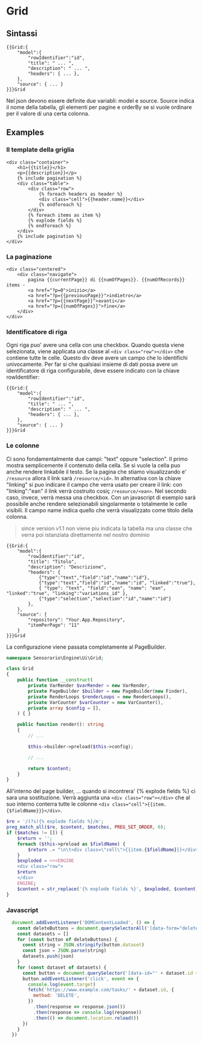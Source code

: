 # Grid

## Sintassi

```
{{Grid:{
    "model":{
        "rowIdentifier":"id",
        "title": " ... ",
        "description": " ... ",
        "headers": { ... },
    },
    "source": { ... }
}}}Grid
```

Nel json devono essere definite due variabli: model e source. Source indica il nome della tabella, gli elementi per pagine e orderBy se si vuole ordinare per il valore di una certa colonna.

## Examples

### Il template della griglia

```
<div class="container">
    <h1>{{title}}</h1>
    <p>{{description}}</p>
    {% include pagination %}
    <div class="table">
        <div class="row">
            {% foreach headers as header %}
            <div class="cell">{{header.name}}</div>
            {% endforeach %}
        </div>
        {% foreach items as item %}
        {% explode fields %}
        {% endforeach %}
    </div>
    {% include pagination %}
</div>
```

### La paginazione

```
<div class="centered">
    <div class="navigate">
        pagina {{currentPage}} di {{numOfPages}}. {{numOfRecords}} items -
        <a href="?p=0">inizio</a>
        <a href="?p={{previousPage}}">indietro</a>
        <a href="?p={{nextPage}}">avanti</a>
        <a href="?p={{numOfPages}}">fine</a>
    </div>
</div>
```

### Identificatore di riga

Ogni riga puo' avere una cella con una checkbox. Quando questa viene selezionata, viene applicata una classe al `<div class="row"></div>` che contiene tutte le celle. Questo div deve avere un campo che lo identifichi univocamente. Per far si che qualsiasi insieme di dati possa avere un identificatore di riga configurabile, deve essere indicato con la chiave rowIdentifier:

```
{{Grid:{
    "model":{
        "rowIdentifier":"id",
        "title": " ... ",
        "description": " ... ",
        "headers": { ... },
    },
    "source": { ... }
}}}Grid
```

### Le colonne

Ci sono fondamentalmente due campi: "text" oppure "selection". Il primo mostra semplicemente il contenuto della cella. Se si vuole la cella puo anche rendere linkabile il testo. Se la pagina che stiamo visualizzando e' `/resource` allora il link sarà `/resource/<id>`. In alternativa con la chiave "linking" si puo indicare il campo che verra usato per creare il link: con "linking":"ean" il link verrà costruito cosiç `/resource/<ean>`. Nel secondo caso, invece, verrà messa una checkbox. Con un javascript di esempio sarà possibile anche rendere selezionabili singolarmente o totalmente le celle visibili. Il campo name indica quello che verrà visualizzato come titolo della colonna.

> since version v1.1
> non viene piu indicata la tabella ma una classe che verra poi istanziata direttamente nel nostro dominio

```
{{Grid:{
    "model":{
        "rowIdentifier":"id",
        "title": "Titolo",
        "description": "Descrizione",
        "headers": {
            {"type":"text","field":"id","name":"id"},
            {"type":"text","field":"id","name":"id", "linked":"true"},
            { "type": "text", "field":"ean", "name": "ean", "linked":"true", "linking":"variations_id" },
            {"type":"selection","selection":"id","name":"id"}
        },
    },
    "source": {
        "repository": "Your.App.Repository",
        "itemPerPage": "11"
    }
}}}Grid
```

La configurazione viene passata completamente al PageBuilder.

```php
namespace Sensorario\Engine\Ui\Grid;

class Grid
{
    public function __construct(
        private VarRender $varRender = new VarRender,
        private PageBuilder $builder = new PageBuilder(new Finder),
        private RenderLoops $renderLoops = new RenderLoops(),
        private VarCounter $varCounter = new VarCounter(),
        private array $config = [],
    ) { }

    public function render(): string
    {
        // ...

        $this->builder->preload($this->config);

        // ...

        return $content;
    }
}
```

All'interno del page builder, ... quando si incontrera' {% explode fields %} ci sara una sostituzione. Verrà aggiunta una `<div class="row"></div>` che al suo interno conterra tutte le colonne `<div class="cell">{{item.{$fieldName}}}</div>`.

```php
$re = '/(?s){% explode fields %}/m';
preg_match_all($re, $content, $matches, PREG_SET_ORDER, 0);
if ($matches != []) {
    $return = '';
    foreach ($this->preload as $fieldName) {
        $return .= "\n\t<div class=\"cell\">{{item.{$fieldName}}}</div>";
    }
    $exploded = <<<ENGINE
    <div class="row">
    $return
    </div>
    ENGINE;
    $content = str_replace('{% explode fields %}', $exploded, $content);
}
```

### Javascript

```javascript
  document.addEventListener('DOMContentLoaded', () => {
    const deleteButtons = document.querySelectorAll('[data-form="delete"]')
    const datasets = []
    for (const button of deleteButtons) {
      const string = JSON.stringify(button.dataset)
      const json = JSON.parse(string)
      datasets.push(json)
    }
    for (const dataset of datasets) {
      const button = document.querySelector('[data-id="' + dataset.id + '"]')
      button.addEventListener('click', event => {
        console.log(event.target)
        fetch('https://www.example.com/tasks/' + dataset.id, {
          method: 'DELETE',
        })
          .then(response => response.json())
          .then(response => console.log(response))
          .then(() => document.location.reload())
      })
    }
  })
```
